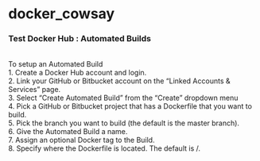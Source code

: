 # docker_cowsay
<h3>Test Docker Hub : Automated Builds</h3>
<br/>
To setup an Automated Build<br/>
1. Create a Docker Hub account and login.<br/>
2. Link your GitHub or Bitbucket account on the “Linked Accounts & Services” page.<br/>
3. Select “Create Automated Build” from the “Create” dropdown menu<br/>
4. Pick a GitHub or Bitbucket project that has a Dockerfile that you want to build.<br/>
5. Pick the branch you want to build (the default is the master branch).<br/>
6. Give the Automated Build a name.<br/>
7. Assign an optional Docker tag to the Build.<br/>
8. Specify where the Dockerfile is located. The default is /.<br/>

